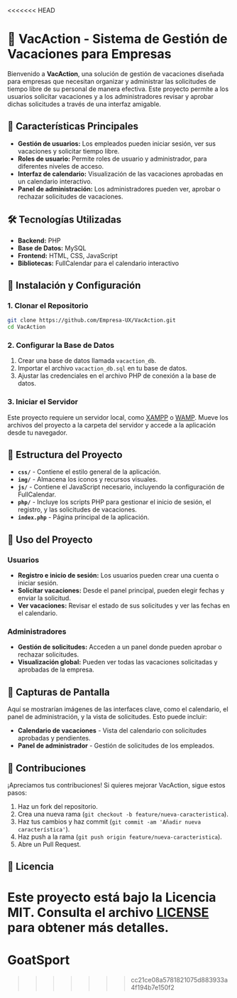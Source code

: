 <<<<<<< HEAD
# 📅 VacAction - Sistema de Gestión de Vacaciones para Empresas

Bienvenido a **VacAction**, una solución de gestión de vacaciones diseñada para empresas que necesitan organizar y administrar las solicitudes de tiempo libre de su personal de manera efectiva. Este proyecto permite a los usuarios solicitar vacaciones y a los administradores revisar y aprobar dichas solicitudes a través de una interfaz amigable.

## 🌟 Características Principales
- **Gestión de usuarios:** Los empleados pueden iniciar sesión, ver sus vacaciones y solicitar tiempo libre.
- **Roles de usuario:** Permite roles de usuario y administrador, para diferentes niveles de acceso.
- **Interfaz de calendario:** Visualización de las vacaciones aprobadas en un calendario interactivo.
- **Panel de administración:** Los administradores pueden ver, aprobar o rechazar solicitudes de vacaciones.

## 🛠️ Tecnologías Utilizadas
- **Backend:** PHP
- **Base de Datos:** MySQL
- **Frontend:** HTML, CSS, JavaScript
- **Bibliotecas:** FullCalendar para el calendario interactivo

## 🚀 Instalación y Configuración

### 1. Clonar el Repositorio
```bash
git clone https://github.com/Empresa-UX/VacAction.git
cd VacAction
```
### 2. Configurar la Base de Datos
1. Crear una base de datos llamada `vacaction_db`.
2. Importar el archivo `vacaction_db.sql` en tu base de datos.
3. Ajustar las credenciales en el archivo PHP de conexión a la base de datos.

### 3. Iniciar el Servidor
Este proyecto requiere un servidor local, como [XAMPP](https://www.apachefriends.org/) o [WAMP](https://www.wampserver.com/). Mueve los archivos del proyecto a la carpeta del servidor y accede a la aplicación desde tu navegador.

## 📂 Estructura del Proyecto
- **`css/`** - Contiene el estilo general de la aplicación.
- **`img/`** - Almacena los iconos y recursos visuales.
- **`js/`** - Contiene el JavaScript necesario, incluyendo la configuración de FullCalendar.
- **`php/`** - Incluye los scripts PHP para gestionar el inicio de sesión, el registro, y las solicitudes de vacaciones.
- **`index.php`** - Página principal de la aplicación.

## 🧭 Uso del Proyecto

### Usuarios
- **Registro e inicio de sesión:** Los usuarios pueden crear una cuenta o iniciar sesión.
- **Solicitar vacaciones:** Desde el panel principal, pueden elegir fechas y enviar la solicitud.
- **Ver vacaciones:** Revisar el estado de sus solicitudes y ver las fechas en el calendario.

### Administradores
- **Gestión de solicitudes:** Acceden a un panel donde pueden aprobar o rechazar solicitudes.
- **Visualización global:** Pueden ver todas las vacaciones solicitadas y aprobadas de la empresa.

## 📸 Capturas de Pantalla
Aquí se mostrarían imágenes de las interfaces clave, como el calendario, el panel de administración, y la vista de solicitudes. Esto puede incluir:
- **Calendario de vacaciones** - Vista del calendario con solicitudes aprobadas y pendientes.
- **Panel de administrador** - Gestión de solicitudes de los empleados.

## 🤝 Contribuciones
¡Apreciamos tus contribuciones! Si quieres mejorar VacAction, sigue estos pasos:
1. Haz un fork del repositorio.
2. Crea una nueva rama (`git checkout -b feature/nueva-caracteristica`).
3. Haz tus cambios y haz commit (`git commit -am 'Añadir nueva característica'`).
4. Haz push a la rama (`git push origin feature/nueva-caracteristica`).
5. Abre un Pull Request.

## 📄 Licencia
Este proyecto está bajo la Licencia MIT. Consulta el archivo [LICENSE](LICENSE) para obtener más detalles.
=======
# GoatSport
>>>>>>> cc21ce08a5781821075d883933a4f194b7e150f2
